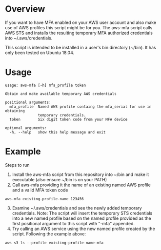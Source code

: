 # Overview 
If you want to have MFA enabled on your AWS user account and also make use of AWS profiles this script might be for you. The aws-mfa script calls AWS STS and installs the resulting temporary MFA authorized credentials into ~/.aws/credentials. 

This script is intended to be installed in a user's bin directory (~/bin). It has only been tested on Ubuntu 18.04.

# Usage
```
usage: aws-mfa [-h] mfa_profile token

Obtain and make available temporary AWS credentials

positional arguments:
  mfa_profile  Named AWS profile containg the mfa_serial for use in obtaining
               temporary credentials.
  token        Six digit token code from your MFA device

optional arguments:
  -h, --help   show this help message and exit
```

# Example
Steps to run
1. Install the aws-mfa script from this repository into ~/bin and make it executable (also ensure ~/bin is on your PATH)
2. Call aws-mfa providing it the name of an existing named AWS profile and a valid MFA token code
```
aws-mfa existing-profile-name 123456 
```
3. Examine ~/.aws/credentials and see the newly added temporary credentials. Note: The script will insert the temporary STS credentials into a new named profile based on the named profile provided as the first positional argument to this script with "-mfa" appended. 
4. Try calling an AWS service using the new named profile created by the script. Following the example above:
```
aws s3 ls --profile existing-profile-name-mfa
```
